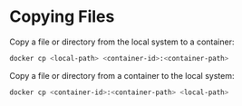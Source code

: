 
# Copying Files

Copy a file or directory from the local system to a container:

```sh
docker cp <local-path> <container-id>:<container-path>
```

Copy a file or directory from a container to the local system:

```sh
docker cp <container-id>:<container-path> <local-path>
```
